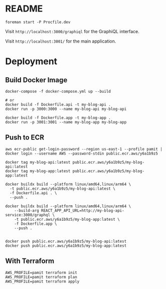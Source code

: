 # README

```shell
foreman start -P Procfile.dev
```

Visit `http://localhost:3000/graphiql` for the GraphiQL interface.

Visit `http://localhost:3001/` for the main application.

# Deployment

## Build Docker Image

```shell
docker-compose -f docker-compose.yml up --build

# or
docker build -f Dockerfile.api -t my-blog-api .
docker run -p 3000:3000 --name my-blog-api my-blog-api

docker build -f Dockerfile.app -t my-blog-app .
docker run -p 3001:3001 --name my-blog-app my-blog-app
```

## Push to ECR

```shell
aws ecr-public get-login-password --region us-east-1 --profile pamit | docker login --username AWS --password-stdin public.ecr.aws/y6a1b9z5

docker tag my-blog-api:latest public.ecr.aws/y6a1b9z5/my-blog-api:latest
docker tag my-blog-app:latest public.ecr.aws/y6a1b9z5/my-blog-app:latest

docker buildx build --platform linux/amd64,linux/arm64 \
  -t public.ecr.aws/y6a1b9z5/my-blog-api:latest \
  -f Dockerfile.api . \
  --push .

docker buildx build --platform linux/amd64,linux/arm64 \
    --build-arg REACT_APP_API_URL=http://my-blog-api-service:3000/graphql \
    -t public.ecr.aws/y6a1b9z5/my-blog-app:latest \
    -f Dockerfile.app \
    --push .


docker push public.ecr.aws/y6a1b9z5/my-blog-api:latest
docker push public.ecr.aws/y6a1b9z5/my-blog-app:latest
```

## With Terraform

```shell
AWS_PROFILE=pamit terraform init
AWS_PROFILE=pamit terraform plan
AWS_PROFILE=pamit terraform apply
```
